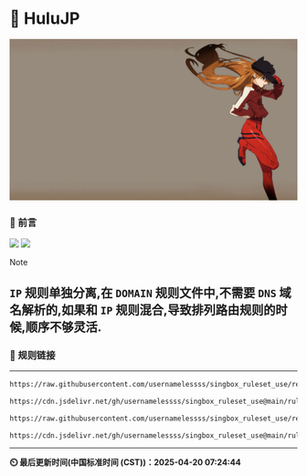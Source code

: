 
# 🧸 HuluJP
![](https://raw.githubusercontent.com/usernamelessss/picture-bed/main/images/202504042256831.jpg)
### 📣 前言
![](https://shields.io/badge/-移除重复规则-ff69b4) ![](https://shields.io/badge/-IP&nbsp;规则单独存放不与&nbsp;DOMAIN&nbsp;等混合-green)
> [!NOTE]
**`IP` 规则单独分离,在 `DOMAIN` 规则文件中,不需要 `DNS` 域名解析的,如果和 `IP` 规则混合,导致排列路由规则的时候,顺序不够灵活.**
---

###  🔗 规则链接
---

```url
https://raw.githubusercontent.com/usernamelessss/singbox_ruleset_use/refs/heads/main/rule/HuluJP/HuluJP_No_IP.json
```

```url
https://cdn.jsdelivr.net/gh/usernamelessss/singbox_ruleset_use@main/rule/HuluJP/HuluJP_No_IP.json
```

```url
https://raw.githubusercontent.com/usernamelessss/singbox_ruleset_use/refs/heads/main/rule/HuluJP/HuluJP_No_IP.srs
```

```url
https://cdn.jsdelivr.net/gh/usernamelessss/singbox_ruleset_use@main/rule/HuluJP/HuluJP_No_IP.srs
```

---
**⏲️ 最后更新时间(中国标准时间 (CST))：2025-04-20 07:24:44**